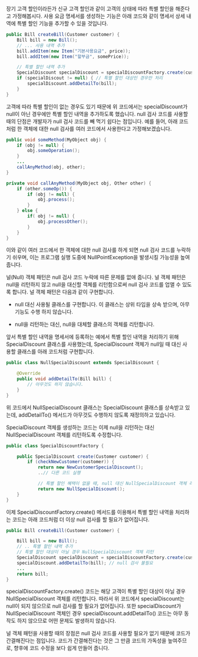 
장기 고객 할인이라든가 신규 고객 할인과 같이 고객의 상태에 따라 특별 할인을 해준다고 가정해봅시다. 사용 요금 명세서를 생성하는 기능은 아래 코드와 같이 명세서 상세 내역에 특별 할인 기능을 추가할 수 있을 것입니다.

```java
public Bill createBill(Customer customer) {
    Bill bill = new Bill();
    // ... 사용 내역 추가
    bill.addItem(new Item("기본사용요금", price));
    bill.addItem(new Item("할부금", somePrice));

    // 특별 할인 내역 추가
    SpecialDiscount specialDiscount = specialDiscountFactory.create(customer);
    if (specialDiscout != null) { // 특별 할인 대상인 경우만 처리
        specialDiscount.addDetailTo(bill);
    }
}
```

고객에 따라 특별 할인이 없는 경우도 있기 때문에 위 코드에서는 specialDiscount가 null이 아닌 경우에만 특별 할인 내역을 추가하도록 했습니다. null 검사 코드를 사용할 때의 단점은 개발자가 null 검사 코드를 빼 먹기 쉽다는 점입니다. 예를 들어, 아래 코드처럼 한 객체에 대한 null 검사를 여러 코드에서 사용한다고 가정해보겠습니다.


```java
public void someMethod(MyObject obj) {
    if (obj != null) {
        obj.someOperation();
    }
    ...
    callAnyMethod(obj, other);
}

private void callAnyMethod(MyObject obj, Other other) {
    if (other.someOp()) {
        if (obj != null) {
            obj.process();
        }
    } else {
        if( obj != null) {
            obj.processOther();
        }
    }
}
```
이와 같이 여러 코드에서 한 객체에 대한 null 검사를 하게 되면 null 검사 코드를 누락하기 쉬우며, 이는 프로그램 실행 도중에 NullPointException을 발생시킬 가능성을 높여줍니다.

널(Null) 객체 패턴은 null 검사 코드 누락에 따른 문제를 없애 줍니다. 널 객체 패턴은 null을 리턴하지 않고 null을 대신할 객체를 리턴함으로써 null 검사 코드를 업앨 수 있도록 합니다. 널 객체 패턴은 다음과 같이 구현합니다.

- null 대신 사용될 클래스를 구현합니다. 이 클래스는 상위 타입을 상속 받으며, 아무 기능도 수행 하지 않습니다.

- null을 리턴하는 대신, null을 대체할 클래스의 객체를 리턴합니다.

앞서 특별 할인 내역을 명세서에 등록하는 예에서 특별 할인 내역을 처리하기 위해 SpecialDiscount 클래스를 사용했는데, SpecialDiscount 객체가 null일 때 대신 사용할 클래스를 아래 코드처럼 구현합니다.

```java
public class NullSpecialDiscount extends SpecialDiscount {

    @Override
    public void addDetailTo(Bill bill) {
        // 아무것도 하지 않습니다.
    }
}
```

위 코드에서 NullSpecialDiscount 클래스는 SpecialDiscount 클래스를 상속받고 있는데, addDetailTo() 메서드가 아무것도 수행하지 않도록 재정의하고 있습니다.

SpecialDiscount 객체를 생성하는 코드는 이제 null을 리턴하는 대신 NullSpecialDiscount  객체를 리턴하도록 수정합니다.

```java
public class SpecialDiscountFactory {

    public SpecialDiscount create(Customer customer) {
        if (checkNewCustomer(customer)) {
            return new NewCustomerSpecialDiscount();
            ..// 다른 코드 실행

            // 특별 할인 혜택이 없을 때, null 대신 NullSpecialDiscount 객체 리턴
            return new NullSpecialDiscount();        
    }
}
```

이제 SpecialDiscountFactory.create() 메서드를 이용해서 특별 할인 내역을 처리하는 코드는 아래 코드처럼 더 이상 null 검사를 할 필요가 없어집니다.

```java
public Bill createBill(Customer customer) {

    Bill bill = new Bill();
    // .. 특별 할인 내역 추가
    // 특별 할인 대상이 아닐 경우 NullSpecialDiscount 객체 리턴
    SpecialDiscount specialDiscount = specialDiscountFactory.create(customer);
    specialDiscount.addDetailTo(bill); // null 검사 불필요
    ...
    return bill;
}
```

specialDiscountFactory.create() 코드는 해당 고객이 특별 할인 대상이 아닐 경우 NullSpecialDiscount 객체를 리턴합니다. 따라서 위 코드에서 specialDiscount는 null이 되지 않으므로 null 검사를 할 필요가 없어집니다. 또한 specialDiscount가 NullSpecialDiscount 객체인 경우 specialDiscount.addDetailTo() 코드는 아무 동작도 하지 않으므로 어떤 문제도 발생하지 않습니다.

널 객체 패턴을 사용할 때의 장점은 null 검사 코드를 사용할 필요가 없기 때문에 코드가 간결해진다는 점입니다. 코드가 간결해진다는 것은 그 만큼 코드의 가독성을 높여주므로, 향후에 코드 수정을 보다 쉽게 만들어 줍니다.
